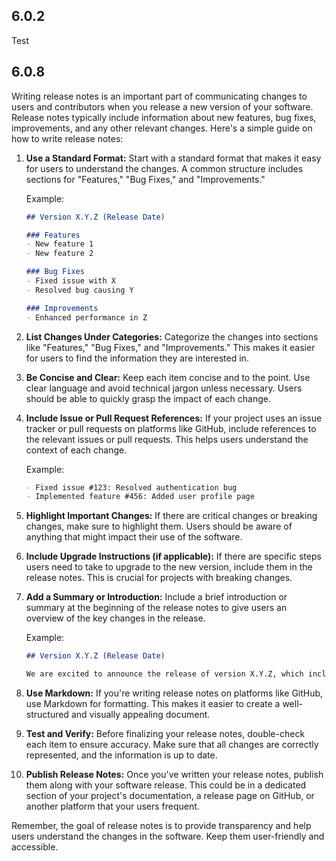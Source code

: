 ## 6.0.2
Test
## 6.0.8
Writing release notes is an important part of communicating changes to users and contributors when you release a new version of your software. Release notes typically include information about new features, bug fixes, improvements, and any other relevant changes. Here's a simple guide on how to write release notes:

1. **Use a Standard Format:**
   Start with a standard format that makes it easy for users to understand the changes. A common structure includes sections for "Features," "Bug Fixes," and "Improvements."

   Example:
   ```markdown
   ## Version X.Y.Z (Release Date)

   ### Features
   - New feature 1
   - New feature 2

   ### Bug Fixes
   - Fixed issue with X
   - Resolved bug causing Y

   ### Improvements
   - Enhanced performance in Z
   ```

2. **List Changes Under Categories:**
   Categorize the changes into sections like "Features," "Bug Fixes," and "Improvements." This makes it easier for users to find the information they are interested in.

3. **Be Concise and Clear:**
   Keep each item concise and to the point. Use clear language and avoid technical jargon unless necessary. Users should be able to quickly grasp the impact of each change.

4. **Include Issue or Pull Request References:**
   If your project uses an issue tracker or pull requests on platforms like GitHub, include references to the relevant issues or pull requests. This helps users understand the context of each change.

   Example:
   ```markdown
   - Fixed issue #123: Resolved authentication bug
   - Implemented feature #456: Added user profile page
   ```

5. **Highlight Important Changes:**
   If there are critical changes or breaking changes, make sure to highlight them. Users should be aware of anything that might impact their use of the software.

6. **Include Upgrade Instructions (if applicable):**
   If there are specific steps users need to take to upgrade to the new version, include them in the release notes. This is crucial for projects with breaking changes.

7. **Add a Summary or Introduction:**
   Include a brief introduction or summary at the beginning of the release notes to give users an overview of the key changes in the release.

   Example:
   ```markdown
   ## Version X.Y.Z (Release Date)

   We are excited to announce the release of version X.Y.Z, which includes several new features, bug fixes, and improvements. Read on for more details about the changes in this release.
   ```

8. **Use Markdown:**
   If you're writing release notes on platforms like GitHub, use Markdown for formatting. This makes it easier to create a well-structured and visually appealing document.

9. **Test and Verify:**
   Before finalizing your release notes, double-check each item to ensure accuracy. Make sure that all changes are correctly represented, and the information is up to date.

10. **Publish Release Notes:**
    Once you've written your release notes, publish them along with your software release. This could be in a dedicated section of your project's documentation, a release page on GitHub, or another platform that your users frequent.

Remember, the goal of release notes is to provide transparency and help users understand the changes in the software. Keep them user-friendly and accessible.

